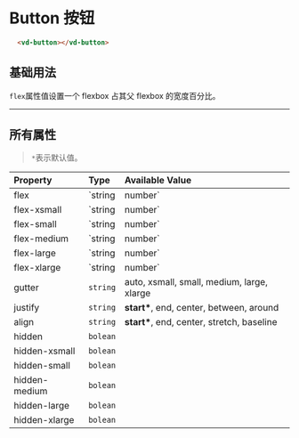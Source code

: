 # Button 按钮

```html
  <vd-button></vd-button>
```

## 基础用法

`flex`属性值设置一个 flexbox 占其父 flexbox 的宽度百分比。

<example-board :component="FlexboxBasic" :source="FlexboxBasicSource"></example-board>

---

## 所有属性

> `*`表示默认值。

| Property      | Type            | Available Value                                                      |
| :------------ | :-------------- | :------------------------------------------------------------------- |
| flex          | `string|number` | **auto\***, initial<template v-for="i in 20">, {{i \* 5}}</template> |
| flex-xsmall   | `string|number` |                                                                      |
| flex-small    | `string|number` |                                                                      |
| flex-medium   | `string|number` |                                                                      |
| flex-large    | `string|number` |                                                                      |
| flex-xlarge   | `string|number` |                                                                      |
| gutter        | `string`        | auto, xsmall, small, medium, large, xlarge                           |
| justify       | `string`        | **start\***, end, center, between, around                            |
| align         | `string`        | **start\***, end, center, stretch, baseline                          |
| hidden        | `bolean`        |                                                                      |
| hidden-xsmall | `bolean`        |                                                                      |
| hidden-small  | `bolean`        |                                                                      |
| hidden-medium | `bolean`        |                                                                      |
| hidden-large  | `bolean`        |                                                                      |
| hidden-xlarge | `bolean`        |                                                                      |

<script>
import FlexboxBasic from 'docs/examples/layout/FlexboxBasic';
import FlexboxBasicSource from 'docs/examples/layout/FlexboxBasic.txt';
import FlexboxAuto from 'docs/examples/layout/FlexboxAuto';
import FlexboxAutoSource from 'docs/examples/layout/FlexboxAuto.txt';
import FlexboxInitial from 'docs/examples/layout/FlexboxInitial';
import FlexboxInitialSource from 'docs/examples/layout/FlexboxInitial.txt';
import FlexboxJustify from 'docs/examples/layout/FlexboxJustify';
import FlexboxJustifySource from 'docs/examples/layout/FlexboxJustify.txt';
import FlexboxAlign from 'docs/examples/layout/FlexboxAlign';
import FlexboxAlignSource from 'docs/examples/layout/FlexboxAlign.txt';
import FlexboxResponsive from 'docs/examples/layout/FlexboxResponsive';
import FlexboxResponsiveSource from 'docs/examples/layout/FlexboxResponsive.txt';

export default {
  data() {
    return {
      FlexboxBasic,
      FlexboxBasicSource,
      FlexboxAuto,
      FlexboxAutoSource,
      FlexboxInitial,
      FlexboxInitialSource,
      FlexboxJustify,
      FlexboxJustifySource,
      FlexboxAlign,
      FlexboxAlignSource,
      FlexboxResponsive,
      FlexboxResponsiveSource,
    }
  }
}
</script>
